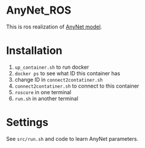 # AnyNet_ROS
This is ros realization of [AnyNet model](https://github.com/mileyan/AnyNet).

# Installation 
1. `up_container.sh` to run docker
2. `docker ps` to see what ID this container has
3. change ID in `connect2contatiner.sh`
4. `connect2contatiner.sh` to connect to this container
5. `roscore` in one terminal
6. `run.sh` in another terminal

# Settings
See `src/run.sh` and code to learn AnyNet parameters.
